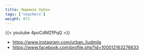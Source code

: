 ```yaml
---
title: Людмила Урбан
tags: ['teachers']
weight: 972
---
```

{{< youtube 4poCdMZfPqQ >}}

- https://www.instagram.com/urban_liudmila
- https://www.facebook.com/profile.php?id=100012163276633

